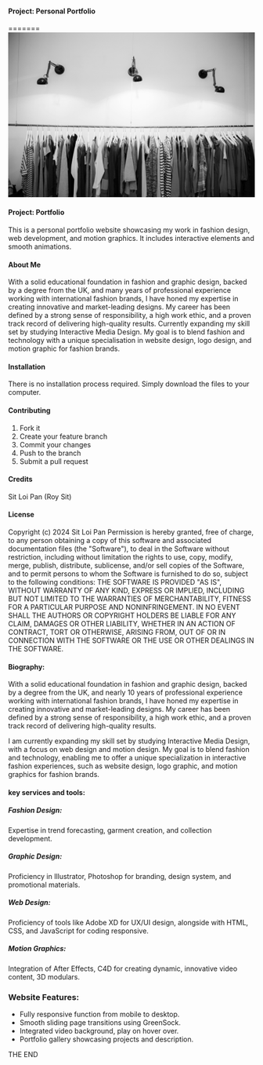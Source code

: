 

#### Project: Personal Portfolio
=======
<img src="images/collection.jpg">

#### Project: Portfolio
This is a personal portfolio website showcasing my work in fashion design, web development, and motion graphics. It includes interactive elements and smooth animations.


#### About Me
With a solid educational foundation in fashion and graphic design, backed by a degree from the UK, and many years of professional experience working with international fashion brands, I have honed my expertise in creating innovative and market-leading designs. My career has been defined by a strong sense of responsibility, a high work ethic, and a proven track record of delivering high-quality results.
Currently expanding my skill set by studying Interactive Media Design. My goal is to blend fashion and technology with a unique specialisation in website design, logo design, and motion graphic for fashion brands.

#### Installation
There is no installation process required. Simply download the files to your computer.

#### Contributing
1. Fork it
2. Create your feature branch
3. Commit your changes
4. Push to the branch
5. Submit a pull request

#### Credits
Sit Loi Pan (Roy Sit)

#### License
Copyright (c) 2024 Sit Loi Pan
Permission is hereby granted, free of charge, to any person obtaining a copy of this software and associated documentation files (the "Software"), to deal in the Software without restriction, including without limitation the rights to use, copy, modify, merge, publish, distribute, sublicense, and/or sell copies of the Software, and to permit persons to whom the Software is furnished to do so, subject to the following conditions:
THE SOFTWARE IS PROVIDED "AS IS", WITHOUT WARRANTY OF ANY KIND, EXPRESS OR IMPLIED, INCLUDING BUT NOT LIMITED TO THE WARRANTIES OF MERCHANTABILITY, FITNESS FOR A PARTICULAR PURPOSE AND NONINFRINGEMENT. IN NO EVENT SHALL THE AUTHORS OR COPYRIGHT HOLDERS BE LIABLE FOR ANY CLAIM, DAMAGES OR OTHER LIABILITY, WHETHER IN AN ACTION OF CONTRACT, TORT OR OTHERWISE, ARISING FROM, OUT OF OR IN CONNECTION WITH THE SOFTWARE OR THE USE OR OTHER DEALINGS IN THE SOFTWARE.
<br>

#### Biography:
With a solid educational foundation in fashion and graphic design, backed by a degree from the UK, and nearly 10 years of professional experience working with international fashion brands, I have honed my expertise in creating innovative and market-leading designs. My career has been defined by a strong sense of responsibility, a high work ethic, and a proven track record of delivering high-quality results.

I am currently expanding my skill set by studying Interactive Media Design, with a focus on web design and motion design. My goal is to blend fashion and technology, enabling me to offer a unique specialization in interactive fashion experiences, such as website design, logo graphic, and motion graphics for fashion brands.

#### key services and tools:

##### Fashion Design: 
Expertise in trend forecasting, garment creation, and collection development.

##### Graphic Design: 
Proficiency in Illustrator, Photoshop for branding, design system, and promotional materials.

##### Web Design: 
Proficiency of tools like Adobe XD for UX/UI design, alongside with HTML, CSS, and JavaScript for coding responsive.

##### Motion Graphics: 
Integration of After Effects, C4D for creating dynamic, innovative video content, 3D modulars.

### Website Features:
- Fully responsive function from mobile to desktop.
- Smooth sliding page transitions using GreenSock.
- Integrated video background, play on hover over.
- Portfolio gallery showcasing projects and description.

THE END